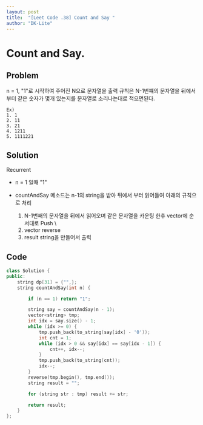 ```yaml
---
layout: post
title:  "[Leet Code .38] Count and Say "
author: "DK-Lite"
---
```


# Count and Say.

## Problem
n = 1, "1"로 시작하여 주어진 N으로 문자열을 출력 
규칙은 N-1번쨰의 문자열을 뒤에서 부터 같은 숫자가 몇개 있는지를 
문자열로 소리나는대로 적으면된다.

    Ex)
    1. 1
    2. 11
    3. 21
    4. 1211
    5. 1111221


## Solution
Recurrent
- n = 1 일때 "1"
- countAndSay 메소드는 n-1의 string을 받아 뒤에서 부터 읽어들여 아래의 규칙으로 처리 

    1. N-1번째의 문자열을 뒤에서 읽어오며 같은 문자열을 카운팅 한후 vector에 순서대로 Push \
    2. vector reverse 
    3. result string을 만들어서 출력

## Code
```cpp
class Solution {
public:
    string dp[31] = {"",};
    string countAndSay(int n) {

        if (n == 1) return "1";

        string say = countAndSay(n - 1);
        vector<string> tmp;
        int idx = say.size() - 1;
        while (idx >= 0) {
            tmp.push_back(to_string(say[idx] - '0'));
            int cnt = 1;
            while (idx > 0 && say[idx] == say[idx - 1]) {
                cnt++, idx--;
            }
            tmp.push_back(to_string(cnt));
            idx--;
        }
        reverse(tmp.begin(), tmp.end());
        string result = "";

        for (string str : tmp) result += str;

        return result;
    }
};
```